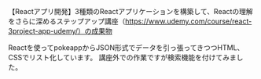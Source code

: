 【Reactアプリ開発】3種類のReactアプリケーションを構築して、Reactの理解をさらに深めるステップアップ講座（https://www.udemy.com/course/react-3project-app-udemy/）の成果物

Reactを使ってpokeappからJSON形式でデータを引っ張ってきつつHTML、CSSでリスト化しています。
講座外での作業ですが検索機能を付けてみました。
